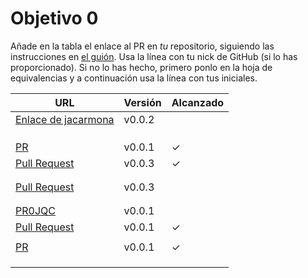 # Objetivo 0

Añade en la tabla el enlace al PR en *tu* repositorio, siguiendo las
instrucciones en [el guión](http://jj.github.io/IV/documentos/proyecto/0.Repositorio). Usa
la línea con tu nick de GitHub (si lo has proporcionado). Si no lo has hecho,
primero ponlo en la hoja de equivalencias y a continuación usa la línea con tus
iniciales.

| URL                                                                       | Versión | Alcanzado |
|---------------------------------------------------------------------------|---------|-----------|
| [Enlace de jacarmona](https://github.com/jacarmona364/Riskalk/pull/1)     | v0.0.2  |           |
| <!-- Enlace de nachoescalona -->                                          |         |           |
| <!-- Enlace de oscar0310 -->                                              |         |           |
| <!-- Enlace de G G J Á -->                                                |         |           |
| [PR](https://github.com/gosema/IV/pull/1)                                 | v0.0.1  | ✓         |
| [Pull Request](https://github.com/gabrielherreraloz/IV-GHL/pull/2)        | v0.0.3  | ✓         |
| <!-- Enlace de chemalc05 -->                                              |         |           |
| <!-- Enlace de L C L -->                                                  |         |           |
| [Pull Request](https://github.com/jorgelopez-ugr/Fermater/pull/1)         | v0.0.3  |           |
| <!-- Enlace de M S D L L -->                                              |         |           |
| <!-- Enlace de chelunike -->                                              |         |           |
| [PR0JQC](https://github.com/jvrqc/practIV/pull/1)                         | v0.0.1  |           |
| [Pull Request](https://github.com/GabrielFranciscoSM/practicas-IV/pull/1) | v0.0.1  | ✓         |
| <!-- Enlace de S H G -->                                                  |         |           |
| [PR](https://github.com/FlorinTodor/DermaIndex/pull/1)                    | v0.0.1  | ✓         |
| <!-- Enlace de V H -->                                                    |         |           |
| <!-- Enlace de V G H -->                                                  |         |           |
| <!-- Enlace de Y L -->                                                    |         |           |



